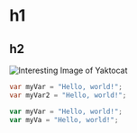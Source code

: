 # h1
## h2
![Interesting Image of Yaktocat](https://octodex.github.com/images/yaktocat.png)

``` java
var myVar = "Hello, world!";
var myVar2 = "Hello, world!";
```

``` javascript
var myVar = "Hello, world!";
var myVa = "Hello, world!";
```
